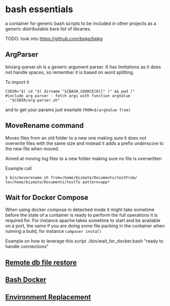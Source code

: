 # bash essentials
a container for generic bash scripts to be included in other projects
as a generic distributable bare list of libraries.  

TODO: look into https://github.com/bpkg/bpkg

## ArgParser
bin/arg-parser.sh is a generic argument parser. It has limitations as
it does not handle spaces, so remember it is based on word splitting.

To import it

```
CSDIR="$( cd "$( dirname "${BASH_SOURCE[0]}" )" && pwd )"
#include arg parser - fetch args with function argValue
. "$CSDIR/arg-parser.sh"
```

and to get your params just example
`FROM=$(argValue from)`

## MoveRename command

Moves files from an old folder to a new one making sure it does not
overwrite files with the same size and instead it adds a prefix
underscore to the new file when moved.

Aimed at moving log files to a new folder making sure no file is
overwritten

Example call

```
$ bin/moverename.sh from=/home/bizmate/Documents/testFrom/ to=/home/bizmate/Documents/testTo pattern=app*
```

## Wait for Docker Compose

When using docker compose in detached mode it might take sometime before
the state of a container is ready to perform the full operations it is
required for. For instance apache takes sometime to start and be
available on a port, the same if you are doing some file packing in the
container when running a build, for instance `composer install`

Example on how to leverage this script
./bin/wait_for_docker.bash "ready to handle connections"

## [Remote db file restore](/docs/REMOTE_DB_FILE_RESTORE.md)
## [Bash Docker](/docs/BASH_DOCKER.md)
## [Environment Replacement](/docs/ENV_REPLACE.md)
